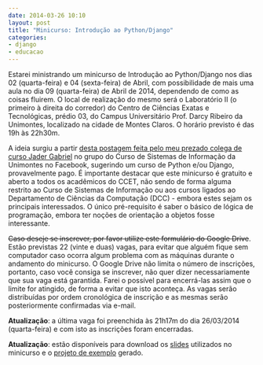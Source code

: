 ```yaml
---
date: 2014-03-26 10:10
layout: post
title: "Minicurso: Introdução ao Python/Django"
categories: 
- django
- educacao
---
```


Estarei ministrando um minicurso de Introdução ao Python/Django nos dias 02 (quarta-feira) e 04 (sexta-feira) de Abril, com possibilidade de mais uma aula no dia 09 (quarta-feira) de Abril de 2014, dependendo de como as coisas fluirem. O local de realização do mesmo será o Laboratório II (o primeiro à direita do corredor) do Centro de Ciências Exatas e Tecnológicas, prédio 03, do Campus Universitário Prof. Darcy Ribeiro da Unimontes, localizado na cidade de Montes Claros. O horário previsto é das 19h às 22h30m.

A ideia surgiu a partir [desta postagem feita pelo meu prezado colega de curso Jader Gabriel](https://www.facebook.com/groups/261486797270222/permalink/603798253039073/) no grupo do Curso de Sistemas de Informação da Unimontes no Facebook, sugerindo um curso de Python e/ou Django, provavelmente pago. É importante destacar que este minicurso é gratuito e aberto a todos os acadêmicos do CCET, não sendo de forma alguma restrito ao Curso de Sistemas de Informação ou aos cursos ligados ao Departamento de Ciências da Computação (DCC) - embora estes sejam os principais interessados. O único pré-requisito é saber o básico de lógica de programação, embora ter noções de orientação a objetos fosse interessante.

~~Caso deseje se inscrever, por favor utilize este formulário do Google Drive~~. Estão previstas 22 (vinte e duas) vagas, para evitar que alguém fique sem computador caso ocorra algum problema com as máquinas durante o andamento do minicurso. O Google Drive não limita o número de inscrições, portanto, caso você consiga se inscrever, não quer dizer necessariamente que sua vaga está garantida. Farei o possível para encerrá-las assim que o limite for atingido, de forma a evitar que isto aconteça. As vagas serão distribuídas por ordem cronológica de inscrição e as mesmas serão posteriormente confirmadas via e-mail.

**Atualização**: a última vaga foi preenchida às 21h17m do dia 26/03/2014 (quarta-feira) e com isto as inscrições foram encerradas.

**Atualização**: estão disponíveis para download os [slides](/uploads/introducao-python-django.pdf) utilizados no minicurso e o [projeto de exemplo](/uploads/minicurso-python-django-blog.zip) gerado.
